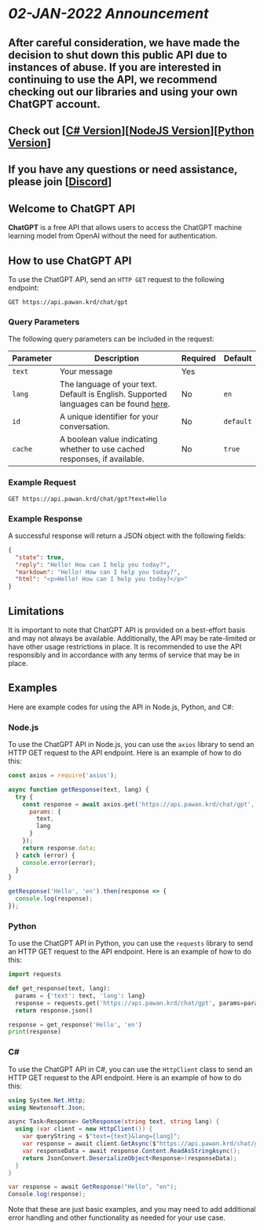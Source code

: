 
# *02-JAN-2022 Announcement*
## After careful consideration, we have made the decision to shut down this public API due to instances of abuse. If you are interested in continuing to use the API, we recommend checking out our libraries and using your own ChatGPT account.
## Check out [[C# Version](https://github.com/PawanOsman/ChatGPT.Net)][[NodeJS Version](https://github.com/PawanOsman/chatgpt-io)][[Python Version](https://github.com/PawanOsman/ChatGPT.py)]
## If you have any questions or need assistance, please join  [[Discord](https://discord.pawan.krd)]

## Welcome to ChatGPT API

**ChatGPT** is a free API that allows users to access the ChatGPT machine learning model from OpenAI without the need for authentication.

## How to use ChatGPT API

To use the ChatGPT API, send an `HTTP GET` request to the following endpoint:

```
GET https://api.pawan.krd/chat/gpt
```

### Query Parameters

The following query parameters can be included in the request:


|Parameter|Description|Required|Default|
|--|--|--|--|
|`text`|Your message|Yes||
|`lang`|The language of your text. Default is English. Supported languages can be found [here](https://cloud.google.com/translate/docs/languages).|No|`en`|
|`id`|A unique identifier for your conversation.|No|`default`|
|`cache`|A boolean value indicating whether to use cached responses, if available.|No|`true`|


### Example Request

```
GET https://api.pawan.krd/chat/gpt?text=Hello
```

### Example Response

A successful response will return a JSON object with the following fields:

```json
{
  "state": true,
  "reply": "Hello! How can I help you today?",
  "markdown": "Hello! How can I help you today?",
  "html": "<p>Hello! How can I help you today?</p>"
}
```

## Limitations

It is important to note that ChatGPT API is provided on a best-effort basis and may not always be available. Additionally, the API may be rate-limited or have other usage restrictions in place. It is recommended to use the API responsibly and in accordance with any terms of service that may be in place.

## Examples
Here are example codes for using the API in Node.js, Python, and C#:

### Node.js

To use the ChatGPT API in Node.js, you can use the `axios` library to send an HTTP GET request to the API endpoint. Here is an example of how to do this:

```javascript
const axios = require('axios');

async function getResponse(text, lang) {
  try {
    const response = await axios.get('https://api.pawan.krd/chat/gpt', {
      params: {
        text,
        lang
      }
    });
    return response.data;
  } catch (error) {
    console.error(error);
  }
}

getResponse('Hello', 'en').then(response => {
  console.log(response);
});
```

### Python

To use the ChatGPT API in Python, you can use the `requests` library to send an HTTP GET request to the API endpoint. Here is an example of how to do this:

```python
import requests

def get_response(text, lang):
  params = {'text': text, 'lang': lang}
  response = requests.get('https://api.pawan.krd/chat/gpt', params=params)
  return response.json()

response = get_response('Hello', 'en')
print(response)
```

### C#

To use the ChatGPT API in C#, you can use the `HttpClient` class to send an HTTP GET request to the API endpoint. Here is an example of how to do this:

```csharp
using System.Net.Http;
using Newtonsoft.Json;

async Task<Response> GetResponse(string text, string lang) {
  using (var client = new HttpClient()) {
    var queryString = $"text={text}&lang={lang}";
    var response = await client.GetAsync($"https://api.pawan.krd/chat/gpt?{queryString}");
    var responseData = await response.Content.ReadAsStringAsync();
    return JsonConvert.DeserializeObject<Response>(responseData);
  }
}

var response = await GetResponse("Hello", "en");
Console.log(response);
```

Note that these are just basic examples, and you may need to add additional error handling and other functionality as needed for your use case.
